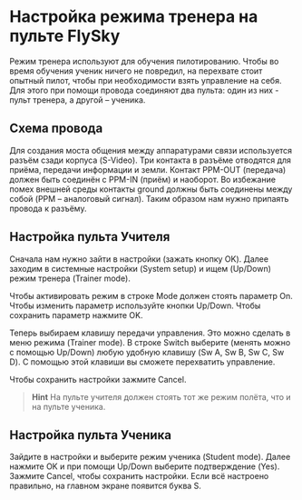 # Настройка режима тренера на пульте FlySky

Режим тренера используют для обучения пилотированию. Чтобы во время обучения ученик ничего не повредил, на перехвате стоит опытный пилот, чтобы при необходимости взять управление на себя.
Для этого при помощи провода соединяют два пульта: один из них - пульт тренера, а другой – ученика.

## Схема провода

[](docs/assets/pins_for_flysky.jpg)
Для создания моста общения между аппаратурами связи используется разъём сзади корпуса (S-Video).  Три контакта в разъёме отводятся для приёма, передачи информации и земли. Контакт PPM-OUT (передача) должен быть соединён с PPM-IN (приём) и наоборот.  Во избежание помех внешней среды контакты ground должны быть соединены между собой (PPM – аналоговый сигнал).
Таким образом нам нужно припаять провода к разъёму.
[](docs/assets/TrainerCable_Pinout.jpg)

## Настройка пульта Учителя

Сначала нам нужно зайти в настройки (зажать кнопку OK). Далее заходим в системные настройки (System setup) и ищем (Up/Down) режим тренера (Trainer mode).

Чтобы активировать режим в строке Mode должен стоять параметр On. Чтобы изменить параметр используйте кнопки Up/Down. Чтобы сохранить параметр нажмите OK.

Теперь выбираем клавишу передачи управления.
Это можно сделать в меню режима (Trainer mode). В строке Switch выберите (менять можно с помощью Up/Down)  любую удобную клавишу (Sw A, Sw B, Sw C, Sw D). С помощью этой клавиши вы сможете перехватить управление.

Чтобы сохранить настройки зажмите Cancel.

>**Hint** На пульте учителя должен стоять тот же режим полёта, что и на пульте ученика.

## Настройка пульта Ученика

Зайдите в настройки и выберите режим ученика (Student mode). Далее нажмите OK и при помощи Up/Down выберите подтверждение (Yes).
Зажмите Cancel, чтобы сохранить настройки.
Если всё настроено правильно, на главном экране появится буква S.
